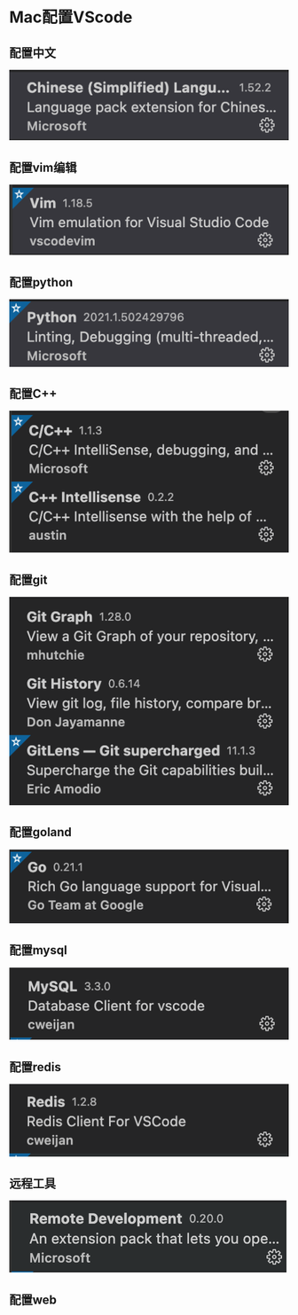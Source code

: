 # Mac配置VScode

## 配置中文

![](./pic/mac.vs.chinese.png)

## 配置vim编辑

![](./pic/mac.vs.vim.png)



## 配置python

![](./pic/mac.vs.python.png)

## 配置C++

![](./pic/mac.vs.cplus.png)

## 配置git

![](./pic/mac.vs.git.png)

## 配置goland

![](./pic/mac.vs.goland.png)

## 配置mysql

![mac.vs.mysql](./pic/mac.vs.mysql.png)

## 配置redis

![mac.vs.redis](./pic/mac.vs.redis.png)

## 远程工具

![mac.vs.remote](./pic/mac.vs.remote.png)

## 配置web

[看另一个文档]: ../11.前端基础笔记/00.配置环境.md

